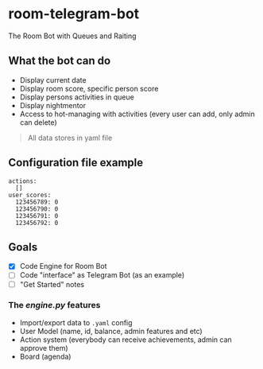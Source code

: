 # room-telegram-bot
The Room Bot with Queues and Raiting

## What the bot can do
* Display current date
* Display room score, specific person score
* Display persons activities in queue
* Display nightmentor
* Access to hot-managing with activities (every user can add, only admin can delete)

> All data stores in yaml file

## Configuration file example
```
actions:
  []
user_scores:
  123456789: 0
  123456790: 0
  123456791: 0
  123456792: 0
```

## Goals
- [x] Code Engine for Room Bot
- [ ] Code "interface" as Telegram Bot (as an example)
- [ ] "Get Started" notes

### The _engine.py_ features
* Import/export data to `.yaml` config
* User Model (name, id, balance, admin features and etc)
* Action system (everybody can receive achievements, admin can approve them)
* Board (agenda) 
